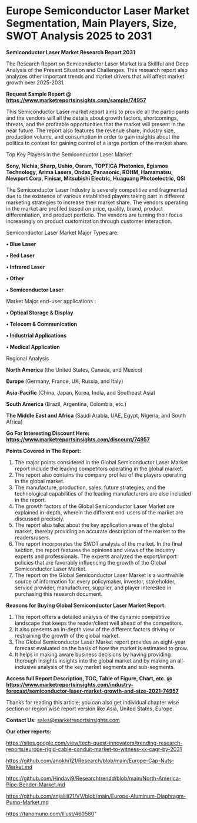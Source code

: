 # Europe Semiconductor Laser Market Segmentation, Main Players, Size, SWOT Analysis 2025 to 2031

<strong>Semiconductor Laser Market Research Report 2031</strong>

The Research Report on Semiconductor Laser Market is a Skillful and Deep Analysis of the Present Situation and Challenges. This research report also analyzes other important trends and market drivers that will affect market growth over 2025-2031.

<strong>Request Sample Report @ <a href=https://www.marketreportsinsights.com/sample/74957>https://www.marketreportsinsights.com/sample/74957</a></strong>

This Semiconductor Laser market report aims to provide all the participants and the vendors will all the details about growth factors, shortcomings, threats, and the profitable opportunities that the market will present in the near future. The report also features the revenue share, industry size, production volume, and consumption in order to gain insights about the politics to contest for gaining control of a large portion of the market share.

Top Key Players in the Semiconductor Laser Market:

<strong>Sony, Nichia, Sharp, Ushio, Osram, TOPTICA Photonics, Egismos Technology, Arima Lasers, Ondax, Panasonic, ROHM, Hamamatsu, Newport Corp, Finisar, Mitsubishi Electric, Huaguang Photoelectric, QSI</strong>

The Semiconductor Laser Industry is severely competitive and fragmented due to the existence of various established players taking part in different marketing strategies to increase their market share. The vendors operating in the market are profiled based on price, quality, brand, product differentiation, and product portfolio. The vendors are turning their focus increasingly on product customization through customer interaction.

Semiconductor Laser Market Major Types are:

<strong>• Blue Laser

• Red Laser

• Infrared Laser

• Other

• Semiconductor Laser</strong>

Market Major end-user applications :

<strong>• Optical Storage & Display

• Telecom & Communication

• Industrial Applications

• Medical Application</strong>

Regional Analysis

</u><strong><b>North America</b></strong> (the United States, Canada, and Mexico)

<strong><b>Europe </b></strong>(Germany, France, UK, Russia, and Italy)

<strong><b>Asia-Pacific</b></strong> (China, Japan, Korea, India, and Southeast Asia)

<strong><b>South America</b></strong> (Brazil, Argentina, Colombia, etc.)

<strong><b>The Middle East and Africa</b></strong> (Saudi Arabia, UAE, Egypt, Nigeria, and South Africa)

<strong>Go For Interesting Discount Here: <a href=https://www.marketreportsinsights.com/discount/74957>https://www.marketreportsinsights.com/discount/74957</a></strong>

<strong>Points Covered in The Report:</strong>
<ol>
  <li>The major points considered in the Global Semiconductor Laser Market report include the leading competitors operating in the global market.</li>
  <li>The report also contains the company profiles of the players operating in the global market.</li>
  <li>The manufacture, production, sales, future strategies, and the technological capabilities of the leading manufacturers are also included in the report.</li>
  <li>The growth factors of the Global Semiconductor Laser Market are explained in-depth, wherein the different end-users of the market are discussed precisely.</li>
  <li>The report also talks about the key application areas of the global market, thereby providing an accurate description of the market to the readers/users.</li>
  <li>The report incorporates the SWOT analysis of the market. In the final section, the report features the opinions and views of the industry experts and professionals. The experts analyzed the export/import policies that are favorably influencing the growth of the Global Semiconductor Laser Market.</li>
  <li>The report on the Global Semiconductor Laser Market is a worthwhile source of information for every policymaker, investor, stakeholder, service provider, manufacturer, supplier, and player interested in purchasing this research document.</li>
</ol>
<strong>Reasons for Buying Global Semiconductor Laser Market Report:</strong>

<ol>
  <li>The report offers a detailed analysis of the dynamic competitive landscape that keeps the reader/client well ahead of the competitors.</li>
  <li>It also presents an in-depth view of the different factors driving or restraining the growth of the global market.</li>
  <li>The Global Semiconductor Laser Market report provides an eight-year forecast evaluated on the basis of how the market is estimated to grow.</li>
  <li>It helps in making aware business decisions by having providing thorough insights insights into the global market and by making an all-inclusive analysis of the key market segments and sub-segments.</li>
</ol>
<strong>Access full Report Description, TOC, Table of Figure, Chart, etc. @ <a href=https://www.marketreportsinsights.com/industry-forecast/semiconductor-laser-market-growth-and-size-2021-74957>https://www.marketreportsinsights.com/industry-forecast/semiconductor-laser-market-growth-and-size-2021-74957</a></strong>


Thanks for reading this article; you can also get individual chapter wise section or region wise report version like Asia, United States, Europe.

<strong>Contact Us:</strong>
sales@marketreportsinsights.com

<strong>Our other reports:</strong>

<a href=https://sites.google.com/view/tech-quest-innovators/trending-research-reports/europe-rigid-cable-conduit-market-to-witness-xx-cagr-by-2031>https://sites.google.com/view/tech-quest-innovators/trending-research-reports/europe-rigid-cable-conduit-market-to-witness-xx-cagr-by-2031</a>

<a href=https://github.com/anokhi121/Research/blob/main/Europe-Cap-Nuts-Market.md>https://github.com/anokhi121/Research/blob/main/Europe-Cap-Nuts-Market.md</a>

<a href=https://github.com/Hindavi9/Researchtrendd/blob/main/North-America-Pipe-Bender-Market.md>https://github.com/Hindavi9/Researchtrendd/blob/main/North-America-Pipe-Bender-Market.md</a>

<a href=https://github.com/anjaliiii21/VV/blob/main/Europe-Aluminum-Diaphragm-Pump-Market.md>https://github.com/anjaliiii21/VV/blob/main/Europe-Aluminum-Diaphragm-Pump-Market.md</a>

<a href=https://tanomuno.com/illust/460580>https://tanomuno.com/illust/460580</a>"

